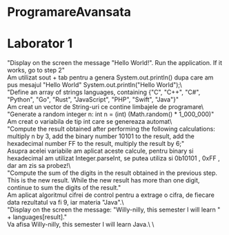 # ProgramareAvansata
# Laborator 1

  "Display on the screen the message "Hello World!". Run the application. If it works, go to step 2" \
   Am utilizat sout + tab pentru a genera  System.out.println() dupa care am pus mesajul "Hello World" System.out.println("Hello World");\ \
  "Define an array of strings languages, containing {"C", "C++", "C#", "Python", "Go", "Rust", "JavaScript", "PHP", "Swift", "Java"}"\
   Am creat un vector de String-uri ce contine limbajele de programare\ \
  "Generate a random integer n: int n = (int) (Math.random() * 1_000_000)"\
   Am creat o variabila de tip int care se genereaza automat\ \
  "Compute the result obtained after performing the following calculations:\
    multiply n by 3, add the binary number 10101 to the result, add the hexadecimal number FF to the result, multiply the result by 6;"\
   Asupra acelei variabile am aplicat aceste calcule, pentru binary si hexadecimal am utilizat Integer.parseInt, se putea utiliza si 0b10101 , 0xFF , dar am zis sa probez!\ \
  "Compute the sum of the digits in the result obtained in the previous step. This is the new result. While the new result has more than one digit, continue to sum the digits of the result."\
   Am aplicat algoritmul cifrei de control pentru a extrage o cifra, de fiecare data rezultatul va fi 9, iar materia "Java".\ \
  "Display on the screen the message: "Willy-nilly, this semester I will learn " + languages[result]."\
   Va afisa Willy-nilly, this semester I will learn Java.\ \
